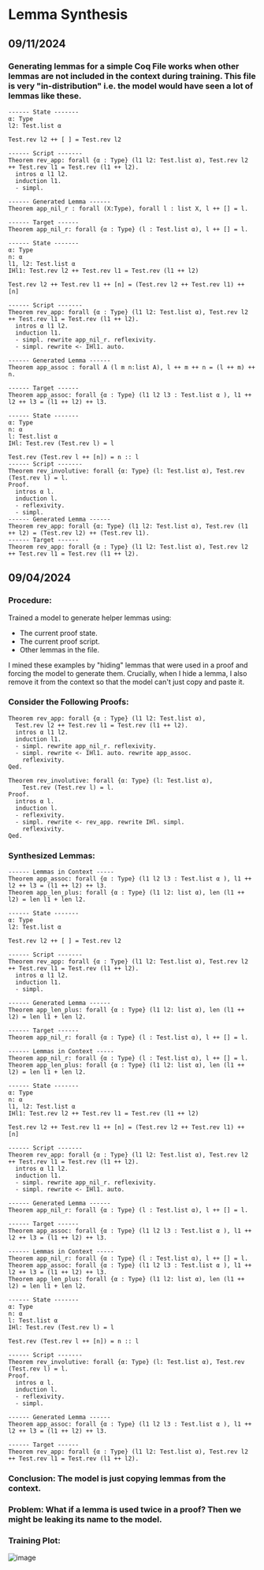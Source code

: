 # Lemma Synthesis


## 09/11/2024
### Generating lemmas for a simple Coq File works when other lemmas are not included in the context during training. This file is very "in-distribution" i.e. the model would have seen a lot of lemmas like these.
```
------ State -------
α: Type
l2: Test.list α

Test.rev l2 ++ [ ] = Test.rev l2

------ Script -------
Theorem rev_app: forall {α : Type} (l1 l2: Test.list α), Test.rev l2 ++ Test.rev l1 = Test.rev (l1 ++ l2).
  intros α l1 l2.
  induction l1.
  - simpl.

------ Generated Lemma ------
Theorem app_nil_r : forall (X:Type), forall l : list X, l ++ [] = l.

------ Target ------
Theorem app_nil_r: forall {α : Type} (l : Test.list α), l ++ [] = l.
```

```
------ State -------
α: Type
n: α
l1, l2: Test.list α
IHl1: Test.rev l2 ++ Test.rev l1 = Test.rev (l1 ++ l2)

Test.rev l2 ++ Test.rev l1 ++ [n] = (Test.rev l2 ++ Test.rev l1) ++ [n]

------ Script -------
Theorem rev_app: forall {α : Type} (l1 l2: Test.list α), Test.rev l2 ++ Test.rev l1 = Test.rev (l1 ++ l2).
  intros α l1 l2.
  induction l1.
  - simpl. rewrite app_nil_r. reflexivity.
  - simpl. rewrite <- IHl1. auto.

------ Generated Lemma ------
Theorem app_assoc : forall A (l m n:list A), l ++ m ++ n = (l ++ m) ++ n.

------ Target ------
Theorem app_assoc: forall {α : Type} (l1 l2 l3 : Test.list α ), l1 ++ l2 ++ l3 = (l1 ++ l2) ++ l3.
```

```
------ State -------
α: Type
n: α
l: Test.list α
IHl: Test.rev (Test.rev l) = l

Test.rev (Test.rev l ++ [n]) = n :: l
------ Script -------
Theorem rev_involutive: forall {α: Type} (l: Test.list α), Test.rev (Test.rev l) = l.
Proof.
  intros α l.
  induction l.
  - reflexivity.
  - simpl.
------ Generated Lemma ------
Theorem rev_app: forall {α: Type} (l1 l2: Test.list α), Test.rev (l1 ++ l2) = (Test.rev l2) ++ (Test.rev l1).
------ Target ------
Theorem rev_app: forall {α : Type} (l1 l2: Test.list α), Test.rev l2 ++ Test.rev l1 = Test.rev (l1 ++ l2).
```

## 09/04/2024

### Procedure:
Trained a model to generate helper lemmas using:
  - The current proof state. 
  - The current proof script.
  - Other lemmas in the file.
  
I mined these examples by "hiding" lemmas that were used in a proof and forcing the model to generate them.  Crucially, when I hide a lemma, I also remove it from the context so that the model can't just copy and paste it. 


### Consider the Following Proofs:
```
Theorem rev_app: forall {α : Type} (l1 l2: Test.list α),
  Test.rev l2 ++ Test.rev l1 = Test.rev (l1 ++ l2).
  intros α l1 l2.
  induction l1.
  - simpl. rewrite app_nil_r. reflexivity.
  - simpl. rewrite <- IHl1. auto. rewrite app_assoc. 
    reflexivity.
Qed.

Theorem rev_involutive: forall {α: Type} (l: Test.list α),
    Test.rev (Test.rev l) = l.
Proof.
  intros α l.
  induction l.
  - reflexivity.
  - simpl. rewrite <- rev_app. rewrite IHl. simpl. 
    reflexivity.
Qed.
```

### Synthesized Lemmas:
```
------ Lemmas in Context -----
Theorem app_assoc: forall {α : Type} (l1 l2 l3 : Test.list α ), l1 ++ l2 ++ l3 = (l1 ++ l2) ++ l3.
Theorem app_len_plus: forall {α : Type} (l1 l2: list α), len (l1 ++ l2) = len l1 + len l2.

------ State -------
α: Type
l2: Test.list α

Test.rev l2 ++ [ ] = Test.rev l2

------ Script -------
Theorem rev_app: forall {α : Type} (l1 l2: Test.list α), Test.rev l2 ++ Test.rev l1 = Test.rev (l1 ++ l2).
  intros α l1 l2.
  induction l1.
  - simpl.
  
------ Generated Lemma ------
Theorem app_len_plus: forall {α : Type} (l1 l2: list α), len (l1 ++ l2) = len l1 + len l2.

------ Target ------
Theorem app_nil_r: forall {α : Type} (l : Test.list α), l ++ [] = l.
```

```
------ Lemmas in Context -----
Theorem app_nil_r: forall {α : Type} (l : Test.list α), l ++ [] = l.
Theorem app_len_plus: forall {α : Type} (l1 l2: list α), len (l1 ++ l2) = len l1 + len l2.

------ State -------
α: Type
n: α
l1, l2: Test.list α
IHl1: Test.rev l2 ++ Test.rev l1 = Test.rev (l1 ++ l2)

Test.rev l2 ++ Test.rev l1 ++ [n] = (Test.rev l2 ++ Test.rev l1) ++ [n]

------ Script -------
Theorem rev_app: forall {α : Type} (l1 l2: Test.list α), Test.rev l2 ++ Test.rev l1 = Test.rev (l1 ++ l2).
  intros α l1 l2.
  induction l1.
  - simpl. rewrite app_nil_r. reflexivity.
  - simpl. rewrite <- IHl1. auto.
  
------ Generated Lemma ------
Theorem app_nil_r: forall {α : Type} (l : Test.list α), l ++ [] = l.

------ Target ------
Theorem app_assoc: forall {α : Type} (l1 l2 l3 : Test.list α ), l1 ++ l2 ++ l3 = (l1 ++ l2) ++ l3.
```

```
------ Lemmas in Context -----
Theorem app_nil_r: forall {α : Type} (l : Test.list α), l ++ [] = l.
Theorem app_assoc: forall {α : Type} (l1 l2 l3 : Test.list α ), l1 ++ l2 ++ l3 = (l1 ++ l2) ++ l3.
Theorem app_len_plus: forall {α : Type} (l1 l2: list α), len (l1 ++ l2) = len l1 + len l2.

------ State -------
α: Type
n: α
l: Test.list α
IHl: Test.rev (Test.rev l) = l

Test.rev (Test.rev l ++ [n]) = n :: l

------ Script -------
Theorem rev_involutive: forall {α: Type} (l: Test.list α), Test.rev (Test.rev l) = l.
Proof.
  intros α l.
  induction l.
  - reflexivity.
  - simpl.
  
------ Generated Lemma ------
Theorem app_assoc: forall {α : Type} (l1 l2 l3 : Test.list α ), l1 ++ l2 ++ l3 = (l1 ++ l2) ++ l3.

------ Target ------
Theorem rev_app: forall {α : Type} (l1 l2: Test.list α), Test.rev l2 ++ Test.rev l1 = Test.rev (l1 ++ l2).
```

### Conclusion: The model is just copying lemmas from the context.

### Problem: What if a lemma is used twice in a proof? Then we might be leaking its name to the model. 

### Training Plot:
![image](figs/24-09-04_train.png)
